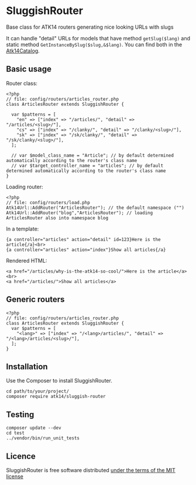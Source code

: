 SluggishRouter
==============

Base class for ATK14 routers generating nice looking URLs with slugs

It can handle "detail" URLs for models that have method ```getSlug($lang)``` and static method ```GetInstanceBySlug($slug,&$lang)```. You can find both in the [Atk14Catalog](http://catalog.atk14.net/).

Basic usage
-----------

Router class:

    <?php
    // file: config/routers/articles_router.php
    class ArticlesRouter extends SluggishRouter {

      var $patterns = [
        "en" => ["index" => "/articles/", "detail" => "/articles/<slug>/"],
        "cs" => ["index" => "/clanky/", "detail" => "/clanky/<slug>/"],
        "sk" => ["index" => "/sk/clanky/", "detail" => "/sk/clanky/<slug>/"],
      ];
      
      // var $model_class_name = "Article"; // by default determined automatically according to the router's class name
      // var $target_controller_name = "articles"; // by default determined automatically according to the router's class name
    }

Loading router:

    <?php
    // file: config/routers/load.php
    Atk14Url::AddRouter("ArticlesRouter"); // the default namespace ("")
    Atk14Url::AddRouter("blog","ArticlesRouter"); // loading ArticlesRouter also into namespace blog

In a template:

    {a controller="articles" action="detail" id=123}Here is the article{/a}<br>
    {a controller="articles" action="index"}Show all articles{/a}

Rendered HTML:

    <a href="/articles/why-is-the-atk14-so-cool/">Here is the article</a><br>
    <a href="/articles/">Show all articles</a>

Generic routers
---------------

    <?php
    // file: config/routers/articles_router.php
    class ArticlesRouter extends SluggishRouter {
      var $patterns = [
        "<lang>" => ["index" => "/<lang>/articles/", "detail" => "/<lang>/articles/<slug>/"],
      ];
    }

Installation
------------

Use the Composer to install SluggishRouter.

    cd path/to/your/project/
    composer require atk14/sluggish-router

Testing
-------

    composer update --dev
    cd test
    ../vendor/bin/run_unit_tests

Licence
-------

SluggishRouter is free software distributed [under the terms of the MIT license](http://www.opensource.org/licenses/mit-license)

[//]: # ( vim: set ts=2 et: )
